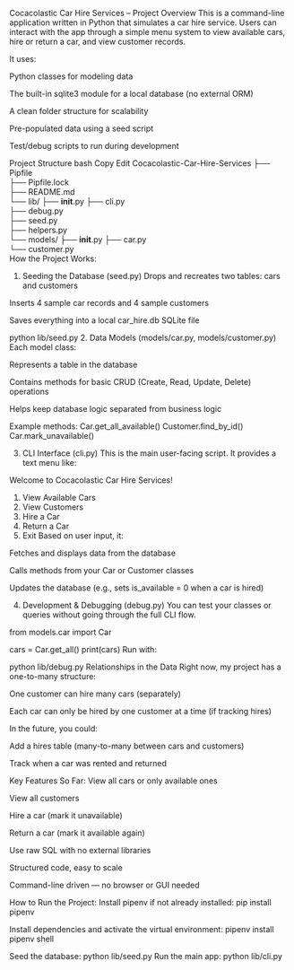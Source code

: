  Cocacolastic Car Hire Services – Project Overview
This is a command-line application written in Python that simulates a car hire service. Users can interact with the app through a simple menu system to view available cars, hire or return a car, and view customer records.

It uses:

Python classes for modeling data

The built-in sqlite3 module for a local database (no external ORM)

A clean folder structure for scalability

Pre-populated data using a seed script

Test/debug scripts to run during development

Project Structure
bash
Copy
Edit
Cocacolastic-Car-Hire-Services
├── Pipfile              
├── Pipfile.lock          
├── README.md             
└── lib/
    ├── __init__.py
    ├── cli.py            
    ├── debug.py          
    ├── seed.py          
    ├── helpers.py        
    └── models/
        ├── __init__.py
        ├── car.py       
        └── customer.py   
How the Project Works:
1. Seeding the Database (seed.py)
Drops and recreates two tables: cars and customers

Inserts 4 sample car records and 4 sample customers

Saves everything into a local car_hire.db SQLite file


python lib/seed.py
2. Data Models (models/car.py, models/customer.py)
Each model class:

Represents a table in the database

Contains methods for basic CRUD (Create, Read, Update, Delete) operations

Helps keep database logic separated from business logic

Example methods:
Car.get_all_available()
Customer.find_by_id()
Car.mark_unavailable()

3. CLI Interface (cli.py)
This is the main user-facing script. It provides a text menu like:


Welcome to Cocacolastic Car Hire Services!

1. View Available Cars
2. View Customers
3. Hire a Car
4. Return a Car
5. Exit
Based on user input, it:

Fetches and displays data from the database

Calls methods from your Car or Customer classes

Updates the database (e.g., sets is_available = 0 when a car is hired)

4. Development & Debugging (debug.py)
You can test your classes or queries without going through the full CLI flow.


from models.car import Car

cars = Car.get_all()
print(cars)
Run with:


python lib/debug.py
 Relationships in the Data
Right now, my project has a one-to-many structure:

One customer can hire many cars (separately)

Each car can only be hired by one customer at a time (if tracking hires)

In the future, you could:

Add a hires table (many-to-many between cars and customers)

Track when a car was rented and returned

Key Features So Far:
 View all cars or only available ones

 View all customers

 Hire a car (mark it unavailable)

 Return a car (mark it available again)

 Use raw SQL with no external libraries

 Structured code, easy to scale

 Command-line driven — no browser or GUI needed


How to Run the Project:
Install pipenv if not already installed:
pip install pipenv

Install dependencies and activate the virtual environment:
pipenv install
pipenv shell

Seed the database:
python lib/seed.py
Run the main app:
python lib/cli.py
